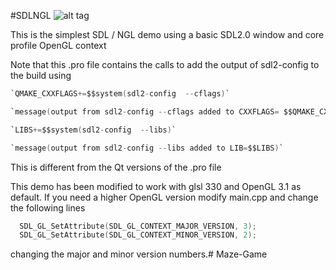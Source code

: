 #SDLNGL
![alt tag](http://nccastaff.bournemouth.ac.uk/jmacey/GraphicsLib/Demos/SDLNGL.png)

This is the simplest SDL / NGL demo using a basic SDL2.0 window and core profile OpenGL context

Note that this .pro file contains the calls to add the output of sdl2-config to the build using
```C
`QMAKE_CXXFLAGS+=$$system(sdl2-config  --cflags)`

`message(output from sdl2-config --cflags added to CXXFLAGS= $$QMAKE_CXXFLAGS)`

`LIBS+=$$system(sdl2-config  --libs)`

`message(output from sdl2-config --libs added to LIB=$$LIBS)`
```
This is different from the Qt versions of the .pro file

This demo has been modified to work with glsl 330 and OpenGL 3.1 as default. If you need a higher OpenGL version modify main.cpp and change the following lines
```C++
  SDL_GL_SetAttribute(SDL_GL_CONTEXT_MAJOR_VERSION, 3);
  SDL_GL_SetAttribute(SDL_GL_CONTEXT_MINOR_VERSION, 2);

```
changing the major and minor version numbers.# Maze-Game
